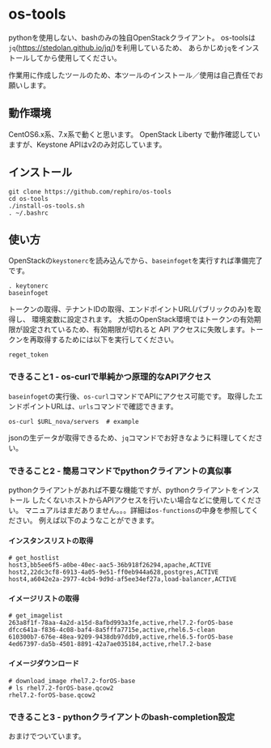 # os-tools

  pythonを使用しない、bashのみの独自OpenStackクライアント。
  os-toolsは`jq`(<https://stedolan.github.io/jq/>)を利用しているため、
  あらかじめ`jq`をインストールしてから使用してください。

  作業用に作成したツールのため、本ツールのインストール／使用は自己責任でお願いします。

## 動作環境

  CentOS6.x系、7.x系で動くと思います。
  OpenStack Liberty で動作確認していますが、Keystone APIはv2のみ対応しています。

## インストール

    git clone https://github.com/rephiro/os-tools
    cd os-tools
    ./install-os-tools.sh
    . ~/.bashrc

## 使い方

  OpenStackの`keystonerc`を読み込んでから、`baseinfoget`を実行すれば準備完了です。

    . keytonerc
    baseinfoget

  トークンの取得、テナントIDの取得、エンドポイントURL(パブリックのみ)を取得し、
  環境変数に設定されます。
  大抵のOpenStack環境ではトークンの有効期限が設定されているため、有効期限が切れると
  API アクセスに失敗します。トークンを再取得するためには以下を実行してください。

    reget_token

### できること1 - os-curlで単純かつ原理的なAPIアクセス

  `baseinfoget`の実行後、`os-curl`コマンドでAPIにアクセス可能です。
  取得したエンドポイントURLは、`urls`コマンドで確認できます。

    os-curl $URL_nova/servers  # example

  jsonの生データが取得できるため、`jq`コマンドでお好きなように料理してください。

### できること2 - 簡易コマンドでpythonクライアントの真似事

  pythonクライアントがあれば不要な機能ですが、pythonクライアントをインストール
  したくないホストからAPIアクセスを行いたい場合などに使用してください。
  マニュアルはまだありません。。。詳細は`os-functions`の中身を参照してください。
  例えば以下のようなことができます。

#### インスタンスリストの取得

    # get_hostlist
    host3,bb5ee6f5-a0be-40ec-aac5-36b918f26294,apache,ACTIVE
    host2,22dc3cf8-6913-4a05-9e51-ff0eb944a628,postgres,ACTIVE
    host4,a6042e2a-2977-4cb4-9d9d-af5ee34ef27a,load-balancer,ACTIVE

#### イメージリストの取得

    # get_imagelist
    263a8f1f-78aa-4a2d-a15d-8afbd993a3fe,active,rhel7.2-forOS-base
    dfcc641a-f836-4c08-baf4-8a5fffa7715e,active,rhel6.5-clean
    610300b7-676e-48ea-9209-9438db97ddb9,active,rhel6.5-forOS-base
    4ed67397-da5b-4501-8891-42a7ae035184,active,rhel7.2-base

#### イメージダウンロード

    # download_image rhel7.2-forOS-base
    # ls rhel7.2-forOS-base.qcow2
    rhel7.2-forOS-base.qcow2

### できること3 - pythonクライアントのbash-completion設定

  おまけでついています。

